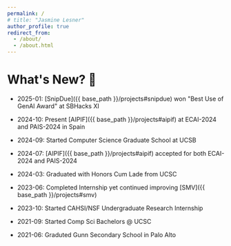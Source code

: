 ```yaml
---
permalink: /
# title: "Jasmine Lesner"
author_profile: true
redirect_from: 
  - /about/
  - /about.html
---
```

<style>
  /* body {
      padding: 60px 0 0;
  } */

  .author__bio {
      padding-right: 70px;
  }
</style>

# What's New? 🎉

- 2025-01: [SnipDue]({{ base_path }}/projects#snipdue) won "Best Use of GenAI Award" at SBHacks XI 

- 2024-10: Present [AIPIF]({{ base_path }}/projects#aipif) at ECAI-2024 and PAIS-2024 in Spain

- 2024-09: Started Computer Science Graduate School at UCSB 

- 2024-07: [AIPIF]({{ base_path }}/projects#aipif) accepted for both ECAI-2024 and PAIS-2024

- 2024-03: Graduated with Honors Cum Lade from UCSC

- 2023-06: Completed Internship yet continued improving [SMV]({{ base_path }}/projects#smv)

- 2023-10: Started CAHSI/NSF Undergraduate Research Internship
 <!-- with <a href="https://users.soe.ucsc.edu/~elkaim/elkaim/Home.html" target="_blank">Dr. Gabe Elkaim</a> -->

- 2021-09: Started Comp Sci Bachelors @ UCSC

- 2021-06: Graduted Gunn Secondary School in Palo Alto
 <!-- with 3.9 GPA  -->

<!-- - 2021-02: Attended [GunnHacks 7.0](https://devpost.com/software/dungeon-rouge-like) Hackathon 

- 2020-03: Attended [Superposition IV](https://devpost.com/software/new-seeds) Hackathon

- 2018-02: Attended [GunnHacks 5.0](https://devpost.com/software/chemistry-danger) -->

<!-- 
I am a graduate student in the Computer Science Department at the University of California, Santa Barbara. 
 -->

<!-- 

# TODO fix header alignment

# TODO standardize date format

# TODO add bit more detail to each event 

# double check dates

# add club activities?

# add hackthons from the past ?


- 2020-04: Accepted to COSMOS @ UC Santa Cruz => but COVID cancelled it.

- 2009-03: I become naturalized citizen of United State of America

- 2009-03: Moved to California from Canada 

-->


<!-- ## FAQ

* What are you working on? 
    - Peek at my <a target="_blank" href="projects">Projects</a> and <a target="_blank" href="publications">Publications</a>

* What is the best way to contact you?
    - `jlesner [at] ucsb.edu` -->



<!-- 
What is the best way to contact you? `jlesner [at] ucsb.edu`

What are your interests? Peek at my 
<a target="_blank" href="projects">Projects</a>
and
<a target="_blank" href="publications">Publications</a>

Do you have siblings? Yes, I have a <a href="#">sibling</a> also in the Computer Science Department at the University of California, Santa Barbara.

What is your biggest weakness? I work too hard! :-) -->

<!-- Are you looking for an internship? YES! -->

<!-- 
My research focuses on the intersection of `Human-AI Interaction`, `Interactive AI Systems`, `Educational Technology`. 

**Research Mission:** To make AI systems more accessible and comprehensible to diverse users, particularly learners and educators, by creating intuitive, multimodal interfaces that bridge the gap between complex AI capabilities and everyday user needs. I believe that AI-powered educational tools should be so engaging and natural to use that learning through technology becomes as intuitive as learning from a human teacher. -->

<!-- Add Font Awesome for icons -->
<link rel="stylesheet" href="https://cdnjs.cloudflare.com/ajax/libs/font-awesome/5.15.4/css/all.min.css">

<!-- <section class="gallery" style="padding: 2rem 0;">
   <h2 style="text-align: center; margin-bottom: 2rem;">Gallery</h2>
   
   <div class="gallery-grid" style="display: grid; grid-template-columns: repeat(auto-fill, minmax(250px, 1fr)); gap: 1rem; padding: 0 1rem;">
       <div class="img-container" style="aspect-ratio: 1; overflow: hidden; border-radius: 8px; box-shadow: 0 2px 4px rgba(0,0,0,0.1);">
           <img src="images/image1.jpg" alt="Gallery image 1" style="width: 100%; height: 100%; object-fit: cover; transition: transform 0.3s ease;" onmouseover="this.style.transform='scale(1.05)'" onmouseout="this.style.transform='scale(1)'">
       </div>
       
       <div class="img-container" style="aspect-ratio: 1; overflow: hidden; border-radius: 8px; box-shadow: 0 2px 4px rgba(0,0,0,0.1);">
           <img src="images/image2.jpg" alt="Gallery image 2" style="width: 100%; height: 100%; object-fit: cover; transition: transform 0.3s ease;" onmouseover="this.style.transform='scale(1.05)'" onmouseout="this.style.transform='scale(1)'">
       </div>
       
       <div class="img-container" style="aspect-ratio: 1; overflow: hidden; border-radius: 8px; box-shadow: 0 2px 4px rgba(0,0,0,0.1);">
           <img src="images/image3.jpg" alt="Gallery image 3" style="width: 100%; height: 100%; object-fit: cover; transition: transform 0.3s ease;" onmouseover="this.style.transform='scale(1.05)'" onmouseout="this.style.transform='scale(1)'">
       </div>
       
       <div class="img-container" style="aspect-ratio: 1; overflow: hidden; border-radius: 8px; box-shadow: 0 2px 4px rgba(0,0,0,0.1);">
           <img src="images/image4.jpg" alt="Gallery image 4" style="width: 100%; height: 100%; object-fit: cover; transition: transform 0.3s ease;" onmouseover="this.style.transform='scale(1.05)'" onmouseout="this.style.transform='scale(1)'">
       </div>
       
       <div class="img-container" style="aspect-ratio: 1; overflow: hidden; border-radius: 8px; box-shadow: 0 2px 4px rgba(0,0,0,0.1);">
           <img src="images/image5.jpg" alt="Gallery image 5" style="width: 100%; height: 100%; object-fit: cover; transition: transform 0.3s ease;" onmouseover="this.style.transform='scale(1.05)'" onmouseout="this.style.transform='scale(1)'">
       </div>
       
       <div class="img-container" style="aspect-ratio: 1; overflow: hidden; border-radius: 8px; box-shadow: 0 2px 4px rgba(0,0,0,0.1);">
           <img src="images/image6.jpg" alt="Gallery image 6" style="width: 100%; height: 100%; object-fit: cover; transition: transform 0.3s ease;" onmouseover="this.style.transform='scale(1.05)'" onmouseout="this.style.transform='scale(1)'">
       </div>
   </div>
</section> -->